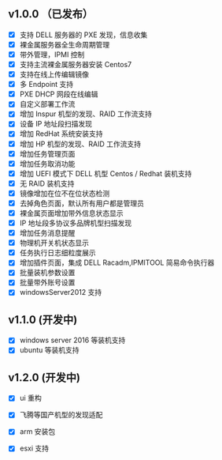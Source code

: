  ##  v1.0.0 （已发布）
 
- [x] 支持 DELL 服务器的 PXE 发现，信息收集
- [x] 裸金属服务器全生命周期管理
- [x] 带外管理，IPMI 控制
- [x] 支持主流裸金属服务器安装 Centos7
- [x] 支持在线上传编辑镜像
- [x] 多 Endpoint 支持
- [x] PXE DHCP 网段在线编辑
- [x] 自定义部署工作流
- [x] 增加 Inspur 机型的发现、RAID 工作流支持
- [x] 设备 IP 地址段扫描发现
- [x] 增加 RedHat 系统安装支持
- [x] 增加 HP 机型的发现、RAID 工作流支持
- [x] 增加任务管理页面
- [x] 增加任务取消功能
- [x] 增加 UEFI 模式下 DELL 机型 Centos / Redhat 装机支持
- [x] 无 RAID 装机支持
- [x] 镜像增加在位不在位状态检测
- [x] 去掉角色页面，默认所有用户都是管理员
- [x] 裸金属页面增加带外信息状态显示
- [x] IP 地址段多协议多品牌机型扫描发现
- [x] 增加任务消息提醒
- [x] 物理机开关机状态显示
- [x] 任务执行日志细粒度展示
- [x] 增加插件页面，集成 DELL Racadm,IPMITOOL 简易命令执行器
- [x] 批量装机参数设置
- [x] 批量带外账号设置
- [x] windowsServer2012 支持

## v1.1.0 (开发中)
- [x] windows server 2016 等装机支持
- [x] ubuntu 等装机支持

## v1.2.0 (开发中)
- [x] ui 重构
- [x] 飞腾等国产机型的发现适配
- [x] arm 安装包
- [x] esxi 支持


 
 

